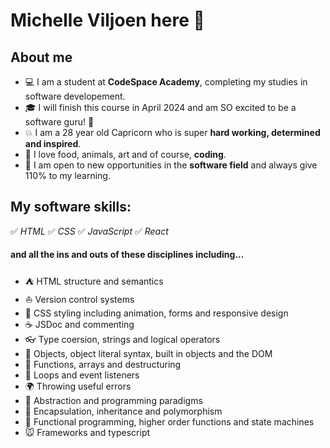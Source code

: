 # Michelle Viljoen here 👋

## About me

- 💻 I am a student at **CodeSpace Academy**, completing my studies in software developement.
- 🎓 I will finish this course in April 2024 and am SO excited to be a software guru! 🚀
- 💥 I am a 28 year old Capricorn who is super **hard working, determined and inspired**.
- 🐶 I love food, animals, art and of course, **coding**.
- 👀 I am open to new opportunities in the **software field** and always give 110% to my learning.

## My software skills:

✅ _HTML_
✅ _CSS_
✅ _JavaScript_
✅ _React_

#### and all the ins and outs of these disciplines including...

- ⛺ HTML structure and semantics
- ⛵ Version control systems
- 🍉 CSS styling including animation, forms and responsive design
- ☕ JSDoc and commenting
- 👓 Type coersion, strings and logical operators
- 🎨 Objects, object literal syntax, built in objects and the DOM
- 📖 Functions, arrays and destructuring
- 📆 Loops and event listeners
- 🌍 Throwing useful errors
- 🌿 Abstraction and programming paradigms
- 🌻 Encapsulation, inheritance and polymorphism
- 🐧 Functional programming, higher order functions and state machines
- 🐭 Frameworks and typescript
